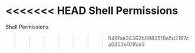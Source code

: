 <<<<<<< HEAD
Shell Permissions
=======
Shell Permissions
>>>>>>> 946faa34362b9983518a5d2187ca5353b101faa3
